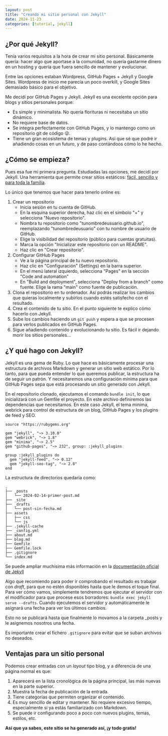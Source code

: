 ```yaml
---
layout: post
title: "Creando mi sitio personal con Jekyll"
date: 2024-11-23
categories: [tutorial, jekyll]
---
```


## ¿Por qué Jekyll?

Tenía varios requisitos a la hora de crear mi sitio personal. Básicamente quería: hacer algo que aportase a la comunidad, no quería gastarme dinero en un hosting y quería que fuera sencillo de mantener y evolucionar.

Entre las opciones estaban Wordpress, GitHub Pages + Jekyll y Google Sites. Wordpress de inicio me parecía un poco overkill, y Google Sites demasiado básico para el objetivo.

Me decidí por GitHub Pages y Jekyll. Jekyll es una excelente opción para blogs y sitios personales porque:

- Es simple y minimalista. No quería florituras ni necesitaba un sitio dinámico.
- No requiere base de datos.
- Se integra perfectamente con GitHub Pages, y lo mantengo como un repositorio git de código 😜.
- Tiene un gran ecosistema de temas y plugins. Así que sé que podré ir añadiendo cosas en un futuro, y de paso contándoos cómo lo he hecho.

## ¿Cómo se empieza?

Pues esa fue mi primera pregunta. Estudiadas las opciones, me decidí por Jekyll. Una herramienta que permite crear sitios estáticos: [fácil, sencillo y para toda la familia](https://www.youtube.com/watch?v=uamrB7kjwmc).

Lo único que tenemos que hacer para tenerlo online es:

1. Crear un repositorio
    * Inicia sesión en tu cuenta de GitHub.
    * En la esquina superior derecha, haz clic en el símbolo "+" y selecciona "Nuevo repositorio".
    * Nombra tu repositorio como "tunombredeusuario.github.io", reemplazando "tunombredeusuario" con tu nombre de usuario de GitHub.
    * Elige la visibilidad del repositorio (público para cuentas gratuitas).
    * Marca la opción "Inicializar este repositorio con un README".
    * Haz clic en "Crear repositorio".
2. Configurar GitHub Pages
    * Ve a la página principal de tu nuevo repositorio.
    * Haz clic en "Configuración" (Settings) en la barra superior.
    * En el menú lateral izquierdo, selecciona "Pages" en la sección "Code and automation"
    * En "Build and deployment", selecciona "Deploy from a branch" como fuente. Elige la rama "main" como fuente de publicación.
3. Clona el repositorio en tu ordenador. Así podrás realizar los cambios que quieras localmente y subirlos cuando estés satisfecho con el resultado.
4. Crea el contenido de tu sitio. En el punto siguiente te explico cómo hacerlo con Jekyll.
4. Sube los cambios haciendo un `git push` y espera a que se procesen para verlos publicados en GitHub Pages.
5. Sigue añadiendo contenido y evolucionando tu sitio. Es fácil ir dejando morir los sitios personales...

## ¿Y qué hago con Jekyll?

Jekyll es una gema de Ruby. Lo que hace es básicamente procesar una estructura de archivos Markdown y generar un sitio web estático. Por lo tanto, para que pueda entender lo que queremos publicar, la estructura ha de seguir un patrón. Y necesitaremos una configuración mínima para que GitHub Pages sepa que está procesando un sitio generado con Jekyll.

En el repositorio clonado, ejecutamos el comando `bundle init`, lo que inicializará con un Gemfile el proyecto. En este archivo definiremos las dependencias que necesitamos. En este caso Jekyll, el tema minima, webrick para control de estructura de un blog,  GitHub Pages y los plugins de feed y SEO.

```gemfile
source "https://rubygems.org"

gem "jekyll", "~> 3.10.0"
gem "webrick", "~> 1.8"
gem "minima", "~> 2.5"
gem "github-pages", "~> 232", group: :jekyll_plugins

group :jekyll_plugins do
  gem "jekyll-feed", "~> 0.12"
  gem "jekyll-seo-tag", "~> 2.8"
end
```

La estructura de directorios quedaría como:

```
.
├── _posts
│   └── 2024-02-14-primer-post.md
├── _site
├── _drafts
│   └── post-sin-fecha.md
├── assets
│   ├── css
│   └── js
├── .jekyll-cache
├── _config.yml
├── about.md
├── blog.md
├── Gemfile
├── Gemfile.lock
├── .gitignore
└── index.md
```

Se puede ampliar muchísima más información en la [documentación oficial de Jekyll](https://jekyllrb.com/docs/)

Algo que recomiendo para poder ir comprobando el resultado es trabajar con _draft_, para que no estén disponibles hasta que le demos el toque final. Para ver cómo vamos, simplemente tendremos que ejecutar el servidor con el modificador para que procese esos borradores: `bundle exec jekyll serve --drafts`. Cuando ejecutemos el servidor y automáticamente le asignará una fecha para ver los últimos cambios.

Esto no se publicará hasta que finalmente lo movamos a la carpeta _posts y le asignemos nosotros una fecha.

Es importante crear el fichero `.gitignore` para evitar que se suban archivos no deseados.

## Ventajas para un sitio personal

Podemos crear entradas con un _layout_ tipo blog, y a diferencia de una página normal es que:

1. Aparecerá en la lista cronológica de la página principal, las más nuevas en la parte superior.
2. Muestra la fecha de publicación de la entrada.
3. Tiene categorías que permiten organizar el contenido.
4. Es muy sencillo de editar y mantener. No requiere excesivo tiempo, especialmente si ya estás familiarizado con Markdown.
5. Se puede ir configurando poco a poco con nuevos plugins, temas, estilos, etc.

**Así que ya sabes, este sitio se ha generado así, ¡y todo gratis!**
